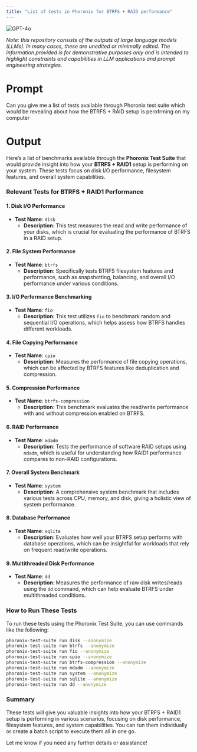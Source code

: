 ```yaml
---
title: "List of tests in Phoronix for BTRFS + RAID performance"
---
```

![GPT-4o](https://img.shields.io/badge/GPT--4o-3333FF?style=for-the-badge&logo=openai&logoColor=white)



*Note: this repository consists of the outputs of large language models (LLMs). In many cases, these are unedited or minimally edited. The information provided is for demonstrative purposes only and is intended to highlight constraints and capabilities in LLM applications and prompt engineering strategies.*


# Prompt

Can you give me a list of tests available through Phoronix test suite which would be revealing about how the BTRFS + RAID setup is perofrming on my computer

# Output

Here’s a list of benchmarks available through the **Phoronix Test Suite** that would provide insight into how your **BTRFS + RAID1** setup is performing on your system. These tests focus on disk I/O performance, filesystem features, and overall system capabilities.

### **Relevant Tests for BTRFS + RAID1 Performance**

#### **1. Disk I/O Performance**
- **Test Name**: `disk`
  - **Description**: This test measures the read and write performance of your disks, which is crucial for evaluating the performance of BTRFS in a RAID setup.
  
#### **2. File System Performance**
- **Test Name**: `btrfs`
  - **Description**: Specifically tests BTRFS filesystem features and performance, such as snapshotting, balancing, and overall I/O performance under various conditions.

#### **3. I/O Performance Benchmarking**
- **Test Name**: `fio`
  - **Description**: This test utilizes `fio` to benchmark random and sequential I/O operations, which helps assess how BTRFS handles different workloads.

#### **4. File Copying Performance**
- **Test Name**: `cpio`
  - **Description**: Measures the performance of file copying operations, which can be affected by BTRFS features like deduplication and compression.

#### **5. Compression Performance**
- **Test Name**: `btrfs-compression`
  - **Description**: This benchmark evaluates the read/write performance with and without compression enabled on BTRFS.

#### **6. RAID Performance**
- **Test Name**: `mdadm`
  - **Description**: Tests the performance of software RAID setups using `mdadm`, which is useful for understanding how RAID1 performance compares to non-RAID configurations.

#### **7. Overall System Benchmark**
- **Test Name**: `system`
  - **Description**: A comprehensive system benchmark that includes various tests across CPU, memory, and disk, giving a holistic view of system performance.

#### **8. Database Performance**
- **Test Name**: `sqlite`
  - **Description**: Evaluates how well your BTRFS setup performs with database operations, which can be insightful for workloads that rely on frequent read/write operations.

#### **9. Multithreaded Disk Performance**
- **Test Name**: `dd`
  - **Description**: Measures the performance of raw disk writes/reads using the `dd` command, which can help evaluate BTRFS under multithreaded conditions.

### **How to Run These Tests**
To run these tests using the Phoronix Test Suite, you can use commands like the following:

```bash
phoronix-test-suite run disk --anonymize
phoronix-test-suite run btrfs --anonymize
phoronix-test-suite run fio --anonymize
phoronix-test-suite run cpio --anonymize
phoronix-test-suite run btrfs-compression --anonymize
phoronix-test-suite run mdadm --anonymize
phoronix-test-suite run system --anonymize
phoronix-test-suite run sqlite --anonymize
phoronix-test-suite run dd --anonymize
```

### **Summary**
These tests will give you valuable insights into how your BTRFS + RAID1 setup is performing in various scenarios, focusing on disk performance, filesystem features, and system capabilities. You can run them individually or create a batch script to execute them all in one go.

Let me know if you need any further details or assistance!
